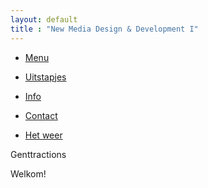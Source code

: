 ```yaml
---
layout: default
title : "New Media Design & Development I"
---
```


<div class='buitenkant_navbar  grid__bp1-column-2 grid__bp2-column-12 grid__bp1-height grid__bp2-height' id="sidebar-wrapper">
      <ul id="sidebar_menu" class="sidebar-nav">
           <li class="sidebar-brand"><a id="menu-toggle" href="#">Menu<span id="main_icon" class="glyphicon glyphicon-align-justify"></span></a></li>
      </ul>
        <ul class="navbar" id="sidebar">     
            <a href="uitstapjes.html"><li><div  class='option option_blue'><p class='centreer_tekst'>Uitstapjes</p></div></li></a>
            <a href="info.html"><li><div  class='option option_pink'><p class='centreer_tekst'>Info</p></div></li></a>
            <a href="contact.html"><li><div class='option option_orange'><p class='centreer_tekst'>Contact</p></div></li></a>
            <a href="weer.html"><li><div  class='option option_green'><p class='centreer_tekst'>Het weer</p></div></li></a>
        </ul>
</div>



<div class='home'>
    <p id='titel'>Genttractions</p>
    <p id='ondertitel'>Welkom!</p>
</div>
